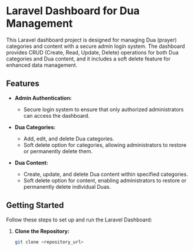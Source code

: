 # Laravel Dashboard for Dua Management

This Laravel dashboard project is designed for managing Dua (prayer) categories and content with a secure admin login system. The dashboard provides CRUD (Create, Read, Update, Delete) operations for both Dua categories and Dua content, and it includes a soft delete feature for enhanced data management.

## Features

- **Admin Authentication:**
  - Secure login system to ensure that only authorized administrators can access the dashboard.

- **Dua Categories:**
  - Add, edit, and delete Dua categories.
  - Soft delete option for categories, allowing administrators to restore or permanently delete them.

- **Dua Content:**
  - Create, update, and delete Dua content within specified categories.
  - Soft delete option for content, enabling administrators to restore or permanently delete individual Duas.

## Getting Started

Follow these steps to set up and run the Laravel Dashboard:

1. **Clone the Repository:**
   ```bash
   git clone <repository_url>
